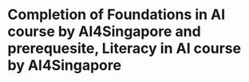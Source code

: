 # **Completion of Foundations in AI course by AI4Singapore and prerequesite, Literacy in AI course by AI4Singapore**
